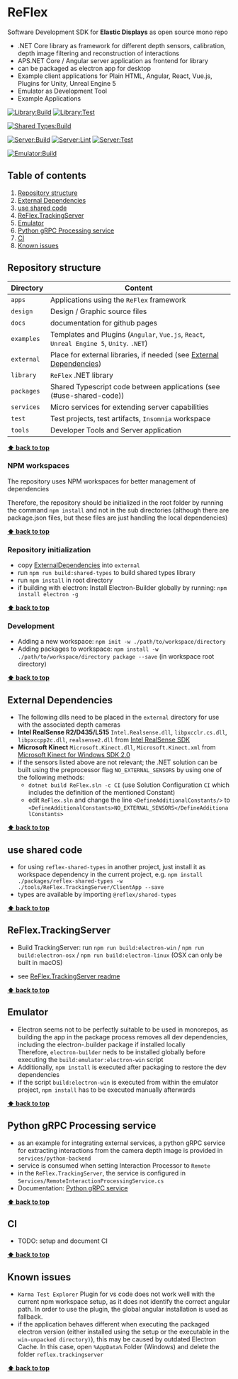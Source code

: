 # ReFlex

Software Development SDK for __Elastic Displays__ as open source mono repo

* .NET Core library as framework for different depth sensors, calibration, depth image filtering and reconstruction of interactions
* APS.NET Core / Angular server application as frontend for library
* can be packaged as electron app for desktop
* Example client applications for Plain HTML, Angular, React, Vue.js, Plugins for Unity, Unreal Engine 5
* Emulator as Development Tool
* Example Applications

[![Library:Build](https://github.com/visualengineers/reflex/actions/workflows/library-build.yml/badge.svg#build-status)](https://github.com/visualengineers/reflex/actions/workflows/library-build.yml)
[![Library:Test](https://github.com/visualengineers/reflex/actions/workflows/library-test.yml/badge.svg#build-status)](https://github.com/visualengineers/reflex/actions/workflows/library-test.yml)

[![Shared Types:Build](https://github.com/visualengineers/reflex/actions/workflows/shared-build.yml/badge.svg#build-status)](https://github.com/visualengineers/reflex/actions/workflows/shared-build.yml)

[![Server:Build](https://github.com/visualengineers/reflex/actions/workflows/server-build.yml/badge.svg#build-status)](https://github.com/visualengineers/reflex/actions/workflows/server-build.yml)
[![Server:Lint](https://github.com/visualengineers/reflex/actions/workflows/server-lint.yml/badge.svg#build-status)](https://github.com/visualengineers/reflex/actions/workflows/server-lint.yml)
[![Server:Test](https://github.com/visualengineers/reflex/actions/workflows/server-test.yml/badge.svg#build-status)](https://github.com/visualengineers/reflex/actions/workflows/server-test.yml)

[![Emulator:Build](https://github.com/visualengineers/reflex/actions/workflows/emulator-build.yml/badge.svg#build-status)](https://github.com/visualengineers/reflex/actions/workflows/emulator-build.yml)

<!-- omit in toc -->
## Table of contents

1. [Repository structure](#repository-structure)
2. [External Dependencies](#external-dependencies)
3. [use shared code](#use-shared-code)
4. [ReFlex.TrackingServer](#reflextrackingserver)
5. [Emulator](#emulator)
6. [Python gRPC Processing service](#python-grpc-processing-service)
7. [CI](#ci)
8. [Known issues](#known-issues)

## Repository structure

| Directory  | Content                                                                                       |
| ---------- | --------------------------------------------------------------------------------------------- |
| `apps`     | Applications using the `ReFlex` framework                                                     |
| `design`   | Design / Graphic source files                                                                 |
| `docs`   | documentation for github pages                                                                 |
| `examples` | Templates and Plugins (`Angular`, `Vue.js`, `React`, `Unreal Engine 5`, `Unity`. `.NET`)      |
| `external` | Place for external libraries, if needed (see [External Dependencies](#external-dependencies)) |
| `library`  | `ReFlex` .NET library                                                                         |
| `packages` | Shared Typescript code between applications (see (#use-shared-code))                          |
| `services` | Micro services for extending server capabilities                                              |
| `test`     | Test projects, test artifacts, `Insomnia` workspace                                           |
| `tools`    | Developer Tools and Server application                                                        |

__[⬆ back to top](#table-of-contents)__

### NPM workspaces

The repository uses NPM workspaces for better management of dependencies

Therefore, the repository should be initialized in the root folder by running the command `npm install` and not in the sub directories (although there are package.json files, but these files are just handling the local dependencies)

__[⬆ back to top](#table-of-contents)__

### Repository initialization

* copy [ExternalDependencies](#external-dependencies) into `external`
* run `npm run build:shared-types` to build shared types library
* run `npm install` in root directory
* if building with electron: Install Electron-Builder globally by running: `npm install electron -g`

__[⬆ back to top](#table-of-contents)__

### Development

* Adding a new workspace: `npm init -w ./path/to/workspace/directory`
* Adding packages to workspace: `npm install -w ./path/to/workspace/directory package --save` (in workspace root directory)

__[⬆ back to top](#table-of-contents)__

## External Dependencies

* The following dlls need to be placed in the `external` directory for use with the associated depth cameras
* __Intel RealSense R2/D435/L515__ `Intel.Realsense.dll`, `libpxcclr.cs.dll`, `libpxccpp2c.dll`, `realsense2.dll` from [Intel RealSense SDK](https://github.com/IntelRealSense/librealsense/releases)
* __Microsoft Kinect__ `Microsoft.Kinect.dll`, `Microsoft.Kinect.xml` from [Microsoft Kinect for Windows SDK 2.0](https://www.microsoft.com/en-us/download/details.aspx?id=44561)
* if the sensors listed above are not relevant; the .NET solution can be built using the preprocessor flag `NO_EXTERNAL_SENSORS` by using one of the following methods:
  * `dotnet build ReFlex.sln -c CI` (use Solution Configuration `CI` which includes the definition of the mentioned Constant)
  * edit `ReFlex.sln` and change the line `<DefineAdditionalConstants/>` to `<DefineAdditionalConstants>NO_EXTERNAL_SENSORS</DefineAdditionalConstants>`

__[⬆ back to top](#table-of-contents)__

## use shared code

* for using `reflex-shared-types` in another project, just install it as workspace dependency in the current project, e.g. `npm install ./packages/reflex-shared-types -w ./tools/ReFlex.TrackingServer/ClientApp --save`
* types are available by importing `@reflex/shared-types`

__[⬆ back to top](#table-of-contents)__

## ReFlex.TrackingServer

* Build TrackingServer: run `npm run build:electron-win` / `npm run build:electron-osx` / `npm run build:electron-linux` (OSX can only be built in macOS)
  
* see [ReFlex.TrackingServer readme](tools/ReFlex.TrackingServer/readme.md)

__[⬆ back to top](#table-of-contents)__

## Emulator

* Electron seems not to be perfectly suitable to be used in monorepos, as building the app in the package process removes all dev dependencies, including the electron-.builder package if installed locally  
  Therefore, `electron-builder` neds to be installed globally before executing the `build:emulator:electron-win` script
* Additionally, `npm install` is executed after packaging to restore the dev dependencies
* if the script `build:electron-win` is executed from within the emulator project, `npm install` has to be executed manually afterwards

__[⬆ back to top](#table-of-contents)__

## Python gRPC Processing service

* as an example for integrating external services, a python gRPC service for extracting interactions from the camera depth image is provided in `services/python-backend`
* service is consumed when setting Interaction Processor to `Remote`
* in the `ReFlex.TrackingServer`, the service is configured in `Services/RemoteInteractionProcessingService.cs`
* Documentation: [Python gRPC service](services/python-backend/README.md)

__[⬆ back to top](#table-of-contents)__

## CI

* TODO: setup and document CI

__[⬆ back to top](#table-of-contents)__

## Known issues

* `Karma Test Explorer` Plugin for vs code does not work well with the current npm workspace setup, as it does not identify the correct angular path. In order to use the plugin, the global angular installation is used as fallback.
* if the application behaves different when executing the packaged electron version (either installed using the setup or the executable in the `win-unpacked directory)`), this may be caused by outdated Electron Cache. In this case, open `%AppData%` Folder (Windows) and delete the folder `reflex.trackingserver`

__[⬆ back to top](#table-of-contents)__
